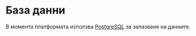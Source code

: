 # База данни

В момента платформата използва [PostgreSQL](https://www.postgresql.org) за запазване на данните.

